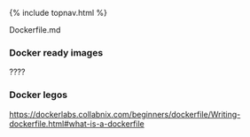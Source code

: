 {% include topnav.html %}

Dockerfile.md 


### Docker ready images 

????



### Docker legos
https://dockerlabs.collabnix.com/beginners/dockerfile/Writing-dockerfile.html#what-is-a-dockerfile


